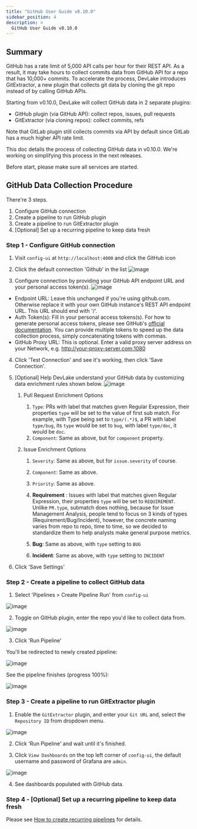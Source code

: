 ```yaml
---
title: "GitHub User Guide v0.10.0"
sidebar_position: 4
description: >
  GitHub User Guide v0.10.0
---
```


## Summary

GitHub has a rate limit of 5,000 API calls per hour for their REST API.
As a result, it may take hours to collect commits data from GitHub API for a repo that has 10,000+ commits.
To accelerate the process, DevLake introduces GitExtractor, a new plugin that collects git data by cloning the git repo instead of by calling GitHub APIs.

Starting from v0.10.0, DevLake will collect GitHub data in 2 separate plugins:

- GitHub plugin (via GitHub API): collect repos, issues, pull requests
- GitExtractor (via cloning repos):  collect commits, refs

Note that GitLab plugin still collects commits via API by default since GitLab has a much higher API rate limit.

This doc details the process of collecting GitHub data in v0.10.0. We're working on simplifying this process in the next releases.

Before start, please make sure all services are started.

## GitHub Data Collection Procedure

There're 3 steps.

1. Configure GitHub connection
2. Create a pipeline to run GitHub plugin
3. Create a pipeline to run GitExtractor plugin
4. [Optional] Set up a recurring pipeline to keep data fresh

### Step 1 - Configure GitHub connection

1. Visit `config-ui` at `http://localhost:4000` and click the GitHub icon

2. Click the default connection 'Github' in the list
    ![image](https://user-images.githubusercontent.com/14050754/163591959-11d83216-057b-429f-bb35-a9d845b3de5a.png)

3. Configure connection by providing your GitHub API endpoint URL and your personal access token(s).
    ![image](https://user-images.githubusercontent.com/14050754/163592015-b3294437-ce39-45d6-adf6-293e620d3942.png)

- Endpoint URL: Leave this unchanged if you're using github.com. Otherwise replace it with your own GitHub instance's REST API endpoint URL. This URL should end with '/'.
- Auth Token(s): Fill in your personal access tokens(s). For how to generate personal access tokens, please see GitHub's [official documentation](https://docs.github.com/en/authentication/keeping-your-account-and-data-secure/creating-a-personal-access-token).
You can provide multiple tokens to speed up the data collection process, simply concatenating tokens with commas.
- GitHub Proxy URL: This is optional. Enter a valid proxy server address on your Network, e.g. http://your-proxy-server.com:1080

4. Click 'Test Connection' and see it's working, then click 'Save Connection'.

5. [Optional] Help DevLake understand your GitHub data by customizing data enrichment rules shown below.
    ![image](https://user-images.githubusercontent.com/14050754/163592506-1873bdd1-53cb-413b-a528-7bda440d07c5.png)

   1. Pull Request Enrichment Options

      1. `Type`: PRs with label that matches given Regular Expression, their properties `type` will be set to the value of first sub match. For example, with Type being set to `type/(.*)$`, a PR with label `type/bug`, its `type` would be set to `bug`, with label `type/doc`, it would be `doc`.
      2. `Component`: Same as above, but for `component` property.

   2. Issue Enrichment Options

      1. `Severity`: Same as above, but for `issue.severity` of course.

      2. `Component`: Same as above.

      3. `Priority`: Same as above.

      4. **Requirement** : Issues with label that matches given Regular Expression, their properties `type` will be set to `REQUIREMENT`. Unlike `PR.type`, submatch does nothing,    because for Issue Management Analysis, people tend to focus on 3 kinds of types (Requirement/Bug/Incident), however, the concrete naming varies from repo to repo, time to time, so we decided to standardize them to help analysts make general purpose metrics.

      5. **Bug**: Same as above, with `type` setting to `BUG`

      6. **Incident**: Same as above, with `type` setting to `INCIDENT`

6. Click 'Save Settings'

### Step 2 - Create a pipeline to collect GitHub data

1. Select 'Pipelines > Create Pipeline Run' from `config-ui`

![image](https://user-images.githubusercontent.com/14050754/163592542-8b9d86ae-4f16-492c-8f90-12f1e90c5772.png)

2. Toggle on GitHub plugin, enter the repo you'd like to collect data from.

![image](https://user-images.githubusercontent.com/14050754/163592606-92141c7e-e820-4644-b2c9-49aa44f10871.png)

3. Click 'Run Pipeline'

You'll be redirected to newly created pipeline:

![image](https://user-images.githubusercontent.com/14050754/163592677-268e6b77-db3f-4eec-8a0e-ced282f5a361.png)


See the pipeline finishes (progress 100%):

![image](https://user-images.githubusercontent.com/14050754/163592709-cce0d502-92e9-4c19-8504-6eb521b76169.png)

### Step 3 - Create a pipeline to run GitExtractor plugin

1. Enable the `GitExtractor` plugin, and enter your `Git URL` and, select the `Repository ID` from dropdown menu.

![image](https://user-images.githubusercontent.com/2908155/164125950-37822d7f-6ee3-425d-8523-6f6b6213cb89.png)

2. Click 'Run Pipeline' and wait until it's finished.

3. Click `View Dashboards` on the top left corner of `config-ui`, the default username and password of Grafana are `admin`.

![image](https://user-images.githubusercontent.com/61080/163666814-e48ac68d-a0cc-4413-bed7-ba123dd291c8.png)

4. See dashboards populated with GitHub data.

### Step 4 - [Optional] Set up a recurring pipeline to keep data fresh

Please see [How to create recurring pipelines](./recurring-pipeline.md) for details.






